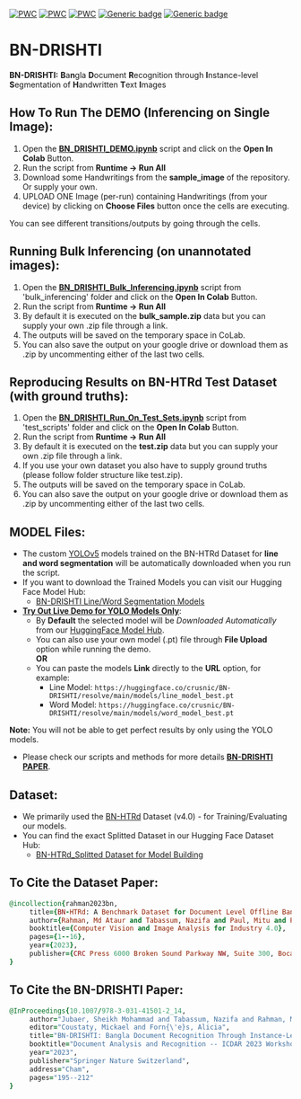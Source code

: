 [![PWC](https://img.shields.io/endpoint.svg?url=https://paperswithcode.com/badge/bn-drishti-bangla-document-recognition/handwritten-line-segmentation-on-bn-htrd)](https://paperswithcode.com/sota/handwritten-line-segmentation-on-bn-htrd?p=bn-drishti-bangla-document-recognition)
[![PWC](https://img.shields.io/endpoint.svg?url=https://paperswithcode.com/badge/bn-drishti-bangla-document-recognition/handwritten-word-segmentation-on-bn-htrd)](https://paperswithcode.com/sota/handwritten-word-segmentation-on-bn-htrd?p=bn-drishti-bangla-document-recognition)
[![PWC](https://img.shields.io/endpoint.svg?url=https://paperswithcode.com/badge/bn-drishti-bangla-document-recognition/handwritten-word-segmentation-on)](https://paperswithcode.com/sota/handwritten-word-segmentation-on?p=bn-drishti-bangla-document-recognition)
[![Generic badge](https://img.shields.io/badge/State_of_the_Art-On_ICDAR_2013_Handwriting_Segmentation_Dataset-<COLOR>.svg)](https://users.iit.demokritos.gr/~nstam/ICDAR2013HandSegmCont/resources.html)
[![Generic badge](https://img.shields.io/badge/State_of_the_Art-Handwritten_Word_and_Line_Segmentation_on_WBSUBNdb\_text-<COLOR>.svg)](https://github.com/Chayan-halder/WBSUBNdb_text---Bangla-handwritten-text-document-dataset)

# **BN-DRISHTI**
**BN-DRISHTI:** **B**a**n**gla **D**ocument **R**ecognition through **I**nstance-level **S**egmentation of **H**andwritten **T**ext **I**mages

## How To Run The **DEMO** (Inferencing on Single Image):
1) Open the [**BN_DRISHTI_DEMO.ipynb**](https://github.com/crusnic-corp/BN-DRISHTI/blob/main/BN_DRISHTI_DEMO.ipynb) script and click on the **Open In Colab** Button.
2) Run the script from **Runtime ->  Run All**
3) Download some Handwritings from the **sample_image** of the repository. Or supply your own. 
4) UPLOAD ONE Image (per-run) containing Handwritings (from your device) by clicking on **Choose Files** button once the cells are executing.
	
You can see different transitions/outputs by going through the cells.

## Running Bulk Inferencing (on unannotated images):
1) Open the [**BN_DRISHTI_Bulk_Inferencing.ipynb**](https://github.com/crusnic-corp/BN-DRISHTI/blob/main/bulk_inferencing/BN_DRISHTI_Bulk_Inferencing.ipynb) script from 'bulk_inferencing' folder and click on the **Open In Colab** Button.
2) Run the script from **Runtime ->  Run All**
3) By default it is executed on the **bulk_sample.zip** data but you can supply your own .zip file through a link. 
4) The outputs will be saved on the temporary space in CoLab.
5) You can also save the output on your google drive or download them as .zip by uncommenting either of the last two cells.

## Reproducing Results on BN-HTRd **Test Dataset** (with ground truths):
1) Open the [**BN_DRISHTI_Run_On_Test_Sets.ipynb**](https://github.com/crusnic-corp/BN-DRISHTI/blob/main/test_scripts/BN_DRISHTI_Run_On_Test_Sets.ipynb) script from 'test_scripts' folder and click on the **Open In Colab** Button.
2) Run the script from **Runtime ->  Run All**
3) By default it is executed on the **test.zip** data but you can supply your own .zip file through a link.
4) If you use your own dataset you also have to supply ground truths (please follow folder structure like test.zip).
5) The outputs will be saved on the temporary space in CoLab.
6) You can also save the output on your google drive or download them as .zip by uncommenting either of the last two cells.

## MODEL Files:
- The custom [YOLOv5](https://github.com/ultralytics/yolov5/wiki/Train-Custom-Data) models trained on the BN-HTRd Dataset for **line and word segmentation** will be automatically downloaded when you run the script.
- If you want to download the Trained Models you can visit our Hugging Face Model Hub:
	- [BN-DRISHTI Line/Word Segmentation Models](https://huggingface.co/crusnic/BN-DRISHTI/tree/main/models)
- [**Try Out Live Demo for YOLO Models Only**](https://bn-htr-yolo.streamlit.app/):
	- By **Default** the selected model will be *Downloaded Automatically* from our [HuggingFace Model Hub](https://huggingface.co/crusnic/BN-DRISHTI/tree/main/models).
	- You can also use your own model (.pt) file through **File Upload** option while running the demo.
 	<br>**OR**</br>
	- You can paste the models **Link** directly to the **URL** option, for example:
  		- Line Model: `https://huggingface.co/crusnic/BN-DRISHTI/resolve/main/models/line_model_best.pt`
  		- Word Model: `https://huggingface.co/crusnic/BN-DRISHTI/resolve/main/models/word_model_best.pt`
	
**Note:** You will not be able to get perfect results by only using the YOLO models.
- Please check our scripts and methods for more details [**BN-DRISHTI PAPER**](https://arxiv.org/abs/2306.09351).

## Dataset:
- We primarily used the [BN-HTRd](https://data.mendeley.com/datasets/743k6dm543) Dataset (v4.0) - for Training/Evaluating our models.
- You can find the exact Splitted Dataset in our Hugging Face Dataset Hub:
	- [BN-HTRd_Splitted Dataset for Model Building](https://huggingface.co/datasets/shaoncsecu/BN-HTRd_Splitted)
	
	
 ## To Cite the Dataset Paper:
 ```ruby
@incollection{rahman2023bn,
      title={BN-HTRd: A Benchmark Dataset for Document Level Offline Bangla Handwritten Text Recognition (HTR) and Line Segmentation},
      author={Rahman, Md Ataur and Tabassum, Nazifa and Paul, Mitu and Pal, Riya and Islam, Mohammad Khairul},
      booktitle={Computer Vision and Image Analysis for Industry 4.0},
      pages={1--16},
      year={2023},
      publisher={CRC Press 6000 Broken Sound Parkway NW, Suite 300, Boca Raton, FL 33487-2742}
}
```

 ## To Cite the **BN-DRISHTI** Paper:
 ```ruby
@InProceedings{10.1007/978-3-031-41501-2_14,
      author="Jubaer, Sheikh Mohammad and Tabassum, Nazifa and Rahman, Md Ataur and Islam, Mohammad Khairul",
      editor="Coustaty, Mickael and Forn{\'e}s, Alicia",
      title="BN-DRISHTI: Bangla Document Recognition Through Instance-Level Segmentation of Handwritten Text Images",
      booktitle="Document Analysis and Recognition -- ICDAR 2023 Workshops",
      year="2023",
      publisher="Springer Nature Switzerland",
      address="Cham",
      pages="195--212"
}
```

